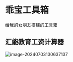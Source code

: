 # 乖宝工具箱

给我的女朋友搭建的工具箱

## 汇能教育工资计算器

![image-20240703130637137](https://aldly-obsidian.oss-cn-hangzhou.aliyuncs.com/img/image-20240703130637137.png)